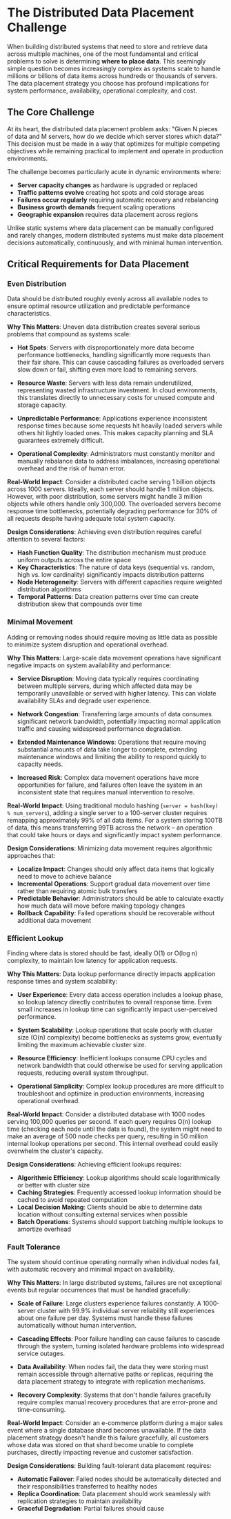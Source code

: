 # The Distributed Data Placement Challenge

When building distributed systems that need to store and retrieve data across multiple machines, one of the most fundamental and critical problems to solve is determining **where to place data**. This seemingly simple question becomes increasingly complex as systems scale to handle millions or billions of data items across hundreds or thousands of servers. The data placement strategy you choose has profound implications for system performance, availability, operational complexity, and cost.

## The Core Challenge

At its heart, the distributed data placement problem asks: "Given N pieces of data and M servers, how do we decide which server stores which data?" This decision must be made in a way that optimizes for multiple competing objectives while remaining practical to implement and operate in production environments.

The challenge becomes particularly acute in dynamic environments where:
- **Server capacity changes** as hardware is upgraded or replaced
- **Traffic patterns evolve** creating hot spots and cold storage areas
- **Failures occur regularly** requiring automatic recovery and rebalancing
- **Business growth demands** frequent scaling operations
- **Geographic expansion** requires data placement across regions

Unlike static systems where data placement can be manually configured and rarely changes, modern distributed systems must make data placement decisions automatically, continuously, and with minimal human intervention.

## Critical Requirements for Data Placement

### Even Distribution
Data should be distributed roughly evenly across all available nodes to ensure optimal resource utilization and predictable performance characteristics.

**Why This Matters**: Uneven data distribution creates several serious problems that compound as systems scale:

- **Hot Spots**: Servers with disproportionately more data become performance bottlenecks, handling significantly more requests than their fair share. This can cause cascading failures as overloaded servers slow down or fail, shifting even more load to remaining servers.

- **Resource Waste**: Servers with less data remain underutilized, representing wasted infrastructure investment. In cloud environments, this translates directly to unnecessary costs for unused compute and storage capacity.

- **Unpredictable Performance**: Applications experience inconsistent response times because some requests hit heavily loaded servers while others hit lightly loaded ones. This makes capacity planning and SLA guarantees extremely difficult.

- **Operational Complexity**: Administrators must constantly monitor and manually rebalance data to address imbalances, increasing operational overhead and the risk of human error.

**Real-World Impact**: Consider a distributed cache serving 1 billion objects across 1000 servers. Ideally, each server should handle 1 million objects. However, with poor distribution, some servers might handle 3 million objects while others handle only 300,000. The overloaded servers become response time bottlenecks, potentially degrading performance for 30% of all requests despite having adequate total system capacity.

**Design Considerations**: Achieving even distribution requires careful attention to several factors:
- **Hash Function Quality**: The distribution mechanism must produce uniform outputs across the entire space
- **Key Characteristics**: The nature of data keys (sequential vs. random, high vs. low cardinality) significantly impacts distribution patterns
- **Node Heterogeneity**: Servers with different capacities require weighted distribution algorithms
- **Temporal Patterns**: Data creation patterns over time can create distribution skew that compounds over time

### Minimal Movement
Adding or removing nodes should require moving as little data as possible to minimize system disruption and operational overhead.

**Why This Matters**: Large-scale data movement operations have significant negative impacts on system availability and performance:

- **Service Disruption**: Moving data typically requires coordinating between multiple servers, during which affected data may be temporarily unavailable or served with higher latency. This can violate availability SLAs and degrade user experience.

- **Network Congestion**: Transferring large amounts of data consumes significant network bandwidth, potentially impacting normal application traffic and causing widespread performance degradation.

- **Extended Maintenance Windows**: Operations that require moving substantial amounts of data take longer to complete, extending maintenance windows and limiting the ability to respond quickly to capacity needs.

- **Increased Risk**: Complex data movement operations have more opportunities for failure, and failures often leave the system in an inconsistent state that requires manual intervention to resolve.

**Real-World Impact**: Using traditional modulo hashing (`server = hash(key) % num_servers`), adding a single server to a 100-server cluster requires remapping approximately 99% of all data items. For a system storing 100TB of data, this means transferring 99TB across the network – an operation that could take hours or days and significantly impact system performance.

**Design Considerations**: Minimizing data movement requires algorithmic approaches that:
- **Localize Impact**: Changes should only affect data items that logically need to move to achieve balance
- **Incremental Operations**: Support gradual data movement over time rather than requiring atomic bulk transfers
- **Predictable Behavior**: Administrators should be able to calculate exactly how much data will move before making topology changes
- **Rollback Capability**: Failed operations should be recoverable without additional data movement

### Efficient Lookup
Finding where data is stored should be fast, ideally O(1) or O(log n) complexity, to maintain low latency for application requests.

**Why This Matters**: Data lookup performance directly impacts application response times and system scalability:

- **User Experience**: Every data access operation includes a lookup phase, so lookup latency directly contributes to overall response time. Even small increases in lookup time can significantly impact user-perceived performance.

- **System Scalability**: Lookup operations that scale poorly with cluster size (O(n) complexity) become bottlenecks as systems grow, eventually limiting the maximum achievable cluster size.

- **Resource Efficiency**: Inefficient lookups consume CPU cycles and network bandwidth that could otherwise be used for serving application requests, reducing overall system throughput.

- **Operational Simplicity**: Complex lookup procedures are more difficult to troubleshoot and optimize in production environments, increasing operational overhead.

**Real-World Impact**: Consider a distributed database with 1000 nodes serving 100,000 queries per second. If each query requires O(n) lookup time (checking each node until the data is found), the system might need to make an average of 500 node checks per query, resulting in 50 million internal lookup operations per second. This internal overhead could easily overwhelm the cluster's capacity.

**Design Considerations**: Achieving efficient lookups requires:
- **Algorithmic Efficiency**: Lookup algorithms should scale logarithmically or better with cluster size
- **Caching Strategies**: Frequently accessed lookup information should be cached to avoid repeated computation
- **Local Decision Making**: Clients should be able to determine data location without consulting external services when possible
- **Batch Operations**: Systems should support batching multiple lookups to amortize overhead

### Fault Tolerance
The system should continue operating normally when individual nodes fail, with automatic recovery and minimal impact on availability.

**Why This Matters**: In large distributed systems, failures are not exceptional events but regular occurrences that must be handled gracefully:

- **Scale of Failure**: Large clusters experience failures constantly. A 1000-server cluster with 99.9% individual server reliability still experiences about one failure per day. Systems must handle these failures automatically without human intervention.

- **Cascading Effects**: Poor failure handling can cause failures to cascade through the system, turning isolated hardware problems into widespread service outages.

- **Data Availability**: When nodes fail, the data they were storing must remain accessible through alternative paths or replicas, requiring the data placement strategy to integrate with replication mechanisms.

- **Recovery Complexity**: Systems that don't handle failures gracefully require complex manual recovery procedures that are error-prone and time-consuming.

**Real-World Impact**: Consider an e-commerce platform during a major sales event where a single database shard becomes unavailable. If the data placement strategy doesn't handle this failure gracefully, all customers whose data was stored on that shard become unable to complete purchases, directly impacting revenue and customer satisfaction.

**Design Considerations**: Building fault-tolerant data placement requires:
- **Automatic Failover**: Failed nodes should be automatically detected and their responsibilities transferred to healthy nodes
- **Replica Coordination**: Data placement should work seamlessly with replication strategies to maintain availability
- **Graceful Degradation**: Partial failures should cause
